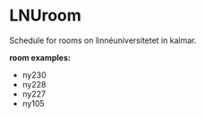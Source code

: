 # LNUroom

Schedule for rooms on linnéuniversitetet in kalmar. 

**room examples:** 
* ny230
* ny228
* ny227
* ny105
